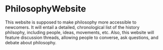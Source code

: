 # PhilosophyWebsite

This website is supposed to make philosophy more accessible to newcomers. It will entail a detailed, chronological list of the history philsophy, including people, ideas, movements, etc. Also, this website will feature discussion threads, allowing people to converse, ask questions, and debate about philosophy.
